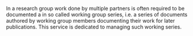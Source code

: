 In a research group work done by multiple partners is often required to be documented a in so called working group series, i.e. a series of documents authored by working group members documenting their work for later publications. This service is dedicated to managing such working series.